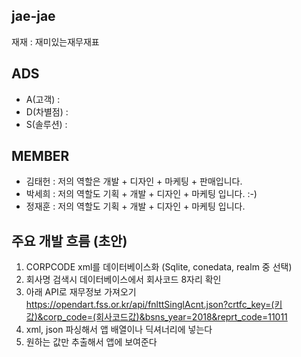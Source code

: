 ## jae-jae
재재 : 재미있는재무재표

## ADS
+ A(고객) :
+ D(차별점) :
+ S(솔루션) : 

## MEMBER
+ 김태헌 : 저의 역할은 개발 + 디자인 + 마케팅 + 판매입니다.
+ 박세희 : 저의 역할도 기획 + 개발 + 디자인 + 마케팅 입니다. :-)
+ 정재훈 : 저의 역할도 기획 + 개발 + 디자인 + 마케팅 입니다.


## 주요 개발 흐름 (초안)
1. CORPCODE xml를 데이터베이스화 (Sqlite, conedata, realm 중 선택)
2. 회사명 검색시 데이터베이스에서 회사코드 8자리 확인
3. 아래 API로 재무정보 가져오기
  https://opendart.fss.or.kr/api/fnlttSinglAcnt.json?crtfc_key=(키값)&corp_code=(회사코드값)&bsns_year=2018&reprt_code=11011
4. xml, json 파싱해서 앱 배열이나 딕셔너리에 넣는다 
5. 원하는 값만 추출해서 앱에 보여준다
